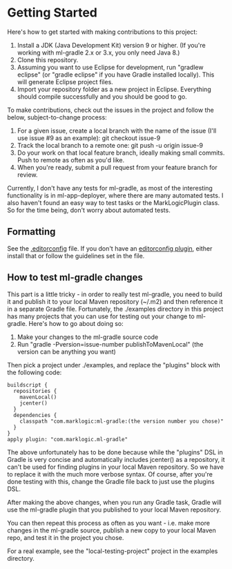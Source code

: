 # Getting Started

Here's how to get started with making contributions to this project:

1. Install a JDK (Java Development Kit) version 9 or higher. (If you're working with ml-gradle 2.x or 3.x, you only need Java 8.)
1. Clone this repository.
1. Assuming you want to use Eclipse for development, run "gradlew eclipse" (or "gradle eclipse" if you have Gradle installed locally). This will generate Eclipse project files.
1. Import your repository folder as a new project in Eclipse. Everything should compile successfully and you should be good to go.

To make contributions, check out the issues in the project and follow the below, subject-to-change process:

1. For a given issue, create a local branch with the name of the issue (I'll use issue #9 as an example): git checkout issue-9
1. Track the local branch to a remote one: git push -u origin issue-9
1. Do your work on that local feature branch, ideally making small commits. Push to remote as often as you'd like. 
1. When you're ready, submit a pull request from your feature branch for review. 

Currently, I don't have any tests for ml-gradle, as most of the interesting functionality is in ml-app-deployer, where
there are many automated tests. I also haven't found an easy way to test tasks or the MarkLogicPlugin class. So for the
time being, don't worry about automated tests. 

## Formatting

See the [.editorconfig](.editorconfig) file. If you don't have an [editorconfig plugin](https://editorconfig.org/#download), 
either install that or follow the guidelines set in the file. 

## How to test ml-gradle changes

This part is a little tricky - in order to really test ml-gradle, you need to build it and publish it to your local 
Maven repository (~/.m2) and then reference it in a separate Gradle file. Fortunately, the ./examples directory in this
project has many projects that you can use for testing out your change to ml-gradle. Here's how to go about doing so:

1. Make your changes to the ml-gradle source code
1. Run "gradle -Pversion=issue-number publishToMavenLocal" (the version can be anything you want)

Then pick a project under ./examples, and replace the "plugins" block with the following code:

    buildscript {
      repositories {
        mavenLocal() 
        jcenter()
      } 
      dependencies {
        classpath "com.marklogic:ml-gradle:(the version number you chose)"
      }
    }
    apply plugin: "com.marklogic.ml-gradle"

The above unfortunately has to be done because while the "plugins" DSL in Gradle is very concise and automatically 
includes jcenter() as a repository, it can't be used for finding plugins in your local Maven repository. So we have to
replace it with the much more verbose syntax. Of course, after you're done testing with this, change the Gradle file
back to just use the plugins DSL.

After making the above changes, when you run any Gradle task, Gradle will use the ml-gradle plugin that you published
to your local Maven repository. 

You can then repeat this process as often as you want - i.e. make more changes in the ml-gradle source, publish a new
copy to your local Maven repo, and test it in the project you chose. 

For a real example, see the "local-testing-project" project in the examples directory.
